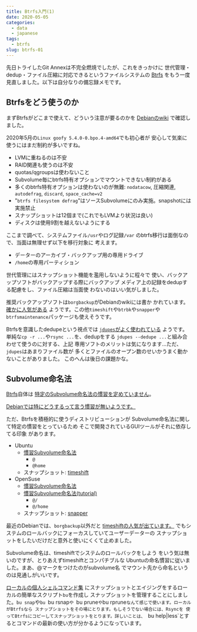 ```yaml
---
title: Btrfs入門(1)
date: 2020-05-05
categories:
  - data
  - japanese
tags:
  - btrfs
slug: btrfs-01
---
```


先日トライしたGit Annexは不完全燃焼でしたが、これをきっかけに
世代管理・dedup・ファイル圧縮に対応できるというファイルシステムの
[Btrfs](https://btrfs.wiki.kernel.org/)
をもう一度見直しました。以下は自分なりの備忘録メモです。

## Btrfsをどう使うのか

まずBtrfsがどこまで使えて、どういう注意が要るのかを
[Debianのwiki](https://wiki.debian.org/Btrfs)
で確認しました。

2020年5月の`Linux goofy 5.4.0-0.bpo.4-amd64`でも初心者が
安心して気楽に使うにはまだ制約が多いですね。

* LVMに重ねるのは不安
* RAID関連も使うのは不安
* quotas/qgroupsは使わないこと
* Subvolume毎にbtrfs特有オプションでマウントできない制約がある
* 多くのbtrfs特有オプションは使わないのが無難: `nodatacow`, 圧縮関連, `autodefrag`, `discard`, `space_cache=v2`
* "`btrfs filesystem defrag`"はソースSubvolumeにのみ実施。snapshotには実施禁止
* スナップショットは12個まで(これでもLVMより状況は良い)
* ディスクは使用9割を越えないようにする


ここまで調べて、システムファイル`/usr`やログ記録`/var`
のbtrfs移行は面倒なので、当面は無理せず以下を移行対象に
考えます。

* データーのアーカイブ・バックアップ用の専用ドライブ
* `/home`の専用パーティション

世代管理にはスナップショット機能を濫用しないように程々で
使い、バックアップソフトがバックアップする際にバックアップ
メディア上の記録をdedupする配慮をし、ファイル圧縮は当面使
わないのはいい気がしました。

推奨バックアップソフトは`borgbackup`がDebianのwikiには書か
かれています。
[確かに人気がある](https://qa.debian.org/popcon-graph.php?packages=timeshift+snapper+snapper-gui+btrbk+borgbackup&show_installed=on&want_legend=on&want_ticks=on&from_date=&to_date=&hlght_date=&date_fmt=%25Y-%25m&beenhere=1)
ようです。この他`timeshift`や`btrbk`や`snapper`や
`btrfsmaintenance`パッケージも使えそうです。

Btrfsを意識したdedupeという視点では
[`jdupes`がよく使われている](https://qa.debian.org/popcon-graph.php?packages=jdupes+btrbk+btrfsmaintenance+duperemove&show_installed=on&want_legend=on&want_ticks=on&from_date=&to_date=&hlght_date=&date_fmt=%25Y-%25m&beenhere=1)
ようです。単純な`cp -r ...`や`rsync ...`を、dedupをする
`jdupes --dedupe ...`と組み合わせて使うのに対する、上記
専用ソフトのメリットは気になります...ただ、`jdupes`はあまりファイル数が
多くとファイルのオープン数のせいかうまく動かないことがありました。
このへんは後日の課題かな。

## Subvolume命名法

[Btrfs](https://btrfs.wiki.kernel.org/)自体は
[特定のSubvolume命名法の慣習を定めていません](https://askubuntu.com/questions/987104/why-the-in-btrfs-subvolume-names)。

[Debianでは特にどうするって言う慣習が無いようです。](https://wiki.debian.org/Btrfs)

ただ、Btrfsを積極的に使うディストリビューションが
Subvolume命名法に関して特定の慣習をとっているため
そこで開発されているGUIツールがそれに依存してる印象
があります。

* Ubuntu
    * [慣習Subvolume命名法](https://help.ubuntu.com/community/btrfs#Ubuntu-specific_subvolume_layout_in_11.04_and_later)
        * `@`
        * `@home`
    * スナップショット: [timeshift](https://github.com/teejee2008/timeshift)
* OpenSuse
    * [慣習Subvolume命名法](https://doc.opensuse.org/documentation/leap/reference/html/book.opensuse.reference/cha-snapper.html)
    * [慣習Subvolume命名法(tutorial)](https://rootco.de/2018-01-19-opensuse-btrfs-subvolumes/)
        * `@/`
        * `@/home`
    * スナップショット: [snapper](https://github.com/openSUSE/snapper)

最近のDebianでは、`borgbackup`以外だと
[timeshiftの人気が出ています。](https://qa.debian.org/popcon-graph.php?packages=timeshift+snapper+snapper-gui+btrbk+btrfsmaintenance+duperemove&show_installed=on&want_legend=on&want_ticks=on&from_date=&to_date=&hlght_date=&date_fmt=%25Y-%25m&beenhere=1)
でもシステムのロールバックにフォーカスしていてユーザーデーターの
スナップショットをしたいだけだと意外と使いにくくて止めました。

Subvolume命名は、timeshiftでシステムのロールバックをしよう
をいう気は無いのですが、とりあえずtimeshiftとコンパチブルな
Ubuntuの命名慣習に従いました。まあ、@マークをつけたのがsubvolume名
でマウント先から命名というのは見通しがいいです。

[ローカルの個人シェルコマンド集](https://github.com/osamuaoki/osamu-utils)
にスナップショットとエイジングをするローカルの簡単なスクリプト`bu`を作成し
スナップショットを管理することにしました。`bu snap`や`bu `bu rsnap`や
`bu prune`や`bu rprune`なんて感じで使います。ローカルがBtrfsなら
スナップショットをその場にとります。もしそうでない場合には、Rsyncを
使ってBtrfsにコピーしてスナップショットをとります。詳しいことは、
`bu help|less`とするとコマンドの最新の使い方が分かるようになっています。

<!-- vim: sw=2 sts=2 et se ai tw=79: -->
